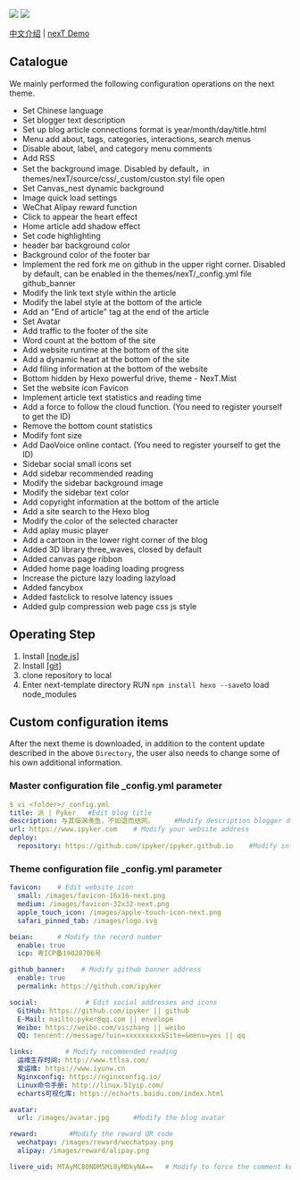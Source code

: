 [![](https://img.shields.io/badge/Hexo-brightgreen.svg?style=plastic)](https://hexo.io/)
[![](https://img.shields.io/badge/nexT-pyker-yellow.svg?style=plastic)](https://github.com/theme-next/hexo-theme-next)

[中文介绍](zh-CN/README.md) | [nexT Demo](https://www.ipyker.com)
## Catalogue
We mainly performed the following configuration operations on the next theme.

* Set Chinese language
* Set blogger text description
* Set up blog article connections format is year/month/day/title.html
* Menu add about, tags, categories, interactions, search menus
* Disable about, label, and category menu comments
* Add RSS
* Set the background image. Disabled by default，in themes/nexT/source/css/_custom/custon.styl file open
* Set Canvas_nest dynamic background
* Image quick load settings
* WeChat Alipay reward function
* Click to appear the heart effect
* Home article add shadow effect
* Set code highlighting
* header bar background color
* Background color of the footer bar
* Implement the red fork me on github in the upper right corner. Disabled by default, can be enabled in the themes/nexT/_config.yml file github_banner
* Modify the link text style within the article
* Modify the label style at the bottom of the article
* Add an "End of article" tag at the end of the article
* Set Avatar
* Add traffic to the footer of the site
* Word count at the bottom of the site
* Add website runtime at the bottom of the site
* Add a dynamic heart at the bottom of the site
* Add filing information at the bottom of the website
* Bottom hidden by Hexo powerful drive, theme - NexT.Mist
* Set the website icon Favicon
* Implement article text statistics and reading time
* Add a force to follow the cloud function. (You need to register yourself to get the ID)
* Remove the bottom count statistics
* Modify font size
* Add DaoVoice online contact. (You need to register yourself to get the ID)
* Sidebar social small icons set
* Add sidebar recommended reading
* Modify the sidebar background image
* Modify the sidebar text color
* Add copyright information at the bottom of the article
* Add a site search to the Hexo blog
* Modify the color of the selected character
* Add aplay music player
* Add a cartoon in the lower right corner of the blog
* Added 3D library three_waves, closed by default
* Added canvas page ribbon
* Added home page loading loading progress
* Increase the picture lazy loading lazyload
* Added fancybox 
* Added fastclick to resolve latency issues
* Added gulp compression web page css js style

## Operating Step
1. Install [[node.js]](https://nodejs.org/en/)
2. Install [[git]](https://git-scm.com/)
3. clone  repository to local
3. Enter next-template directory RUN `npm install hexo --save`to load node_modules

## Custom configuration items
After the next theme is downloaded, in addition to the content update described in the above `Directory`, the user also needs to change some of his own additional information.
### Master configuration file _config.yml parameter
```yaml
$ vi <folder>/_config.yml
title: 派 | Pyker   #Edit blog title
description: 与其临渊羡鱼，不如退而结网。     #Modify description blogger description
url: https://www.ipyker.com    # Modify your website address
deploy:
  repository: https://github.com/ipyker/ipyker.github.io    #Modify into your own github pages address
```
### Theme configuration file _config.yml parameter
```yaml
favicon:    # Edit website icon
  small: /images/favicon-16x16-next.png
  medium: /images/favicon-32x32-next.png
  apple_touch_icon: /images/apple-touch-icon-next.png
  safari_pinned_tab: /images/logo.svg

beian:      # Modify the record number 
  enable: true
  icp: 粤ICP备19028706号

github_banner:    # Modify github banner address
  enable: true
  permalink: https://github.com/ipyker

social:            # Edit social addresses and icons
  GitHub: https://github.com/ipyker || github
  E-Mail: mailto:pyker@qq.com || envelope
  Weibo: https://weibo.com/viszhang || weibo
  QQ: tencent://message/?uin=xxxxxxxxx&Site=&menu=yes || qq

links:        # Modify recommended reading
  运维生存时间: http://www.ttlsa.com/
  爱运维: https://www.iyunw.cn
  Nginxconfig: https://nginxconfig.io/
  Linux命令手册: http://linux.51yip.com/
  echarts可视化库: https://echarts.baidu.com/index.html

avatar:
  url: /images/avatar.jpg      #Modify the blog avatar

reward:        #Modify the reward QR code
  wechatpay: /images/reward/wechatpay.png
  alipay: /images/reward/alipay.png

livere_uid: MTAyMC80NDM5Mi8yMDkyNA==   # Modify to force the comment key, otherwise you can't manage the comment
```